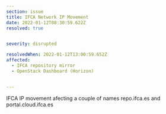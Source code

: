 ```yaml
---
section: issue
title: IFCA Network IP Movement
date: 2022-01-12T08:30:59.622Z
resolved: true


severity: disrupted

resolvedWhen: 2022-01-12T13:00:59.652Z
affected:
  - IFCA repository mirror
  - OpenStack Dashboard (Horizon)


---
```

IFCA IP movement afecting a couple of names repo.ifca.es and portal.cloud.ifca.es